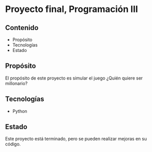# Proyecto final, Programación III 

## Contenido

- Propósito
- Tecnologías
- Estado

## Propósito 

El propósito de este proyecto es simular el juego ¿Quién quiere ser millonario?

## Tecnologías

- Python

## Estado

Este proyecto está terminado, pero se pueden realizar mejoras en su código.